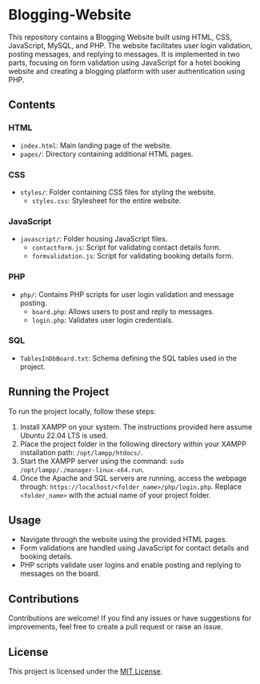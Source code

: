 # Blogging-Website

This repository contains a Blogging Website built using HTML, CSS, JavaScript, MySQL, and PHP. The website facilitates user login validation, posting messages, and replying to messages. It is implemented in two parts, focusing on form validation using JavaScript for a hotel booking website and creating a blogging platform with user authentication using PHP.

## Contents

### HTML
- `index.html`: Main landing page of the website.
- `pages/`: Directory containing additional HTML pages.

### CSS
- `styles/`: Folder containing CSS files for styling the website.
  - `styles.css`: Stylesheet for the entire website.

### JavaScript
- `javascript/`: Folder housing JavaScript files.
  - `contactform.js`: Script for validating contact details form.
  - `formvalidation.js`: Script for validating booking details form.

### PHP
- `php/`: Contains PHP scripts for user login validation and message posting.
  - `board.php`: Allows users to post and reply to messages.
  - `login.php`: Validates user login credentials.

### SQL
- `TablesInDbBoard.txt`: Schema defining the SQL tables used in the project.

## Running the Project

To run the project locally, follow these steps:

1. Install XAMPP on your system. The instructions provided here assume Ubuntu 22.04 LTS is used.
2. Place the project folder in the following directory within your XAMPP installation path: `/opt/lampp/htdocs/`.
3. Start the XAMPP server using the command: `sudo /opt/lampp/./manager-linux-x64.run`.
4. Once the Apache and SQL servers are running, access the webpage through: `https://localhost/<folder_name>/php/login.php`. Replace `<folder_name>` with the actual name of your project folder.

## Usage

- Navigate through the website using the provided HTML pages.
- Form validations are handled using JavaScript for contact details and booking details.
- PHP scripts validate user logins and enable posting and replying to messages on the board.

## Contributions

Contributions are welcome! If you find any issues or have suggestions for improvements, feel free to create a pull request or raise an issue.

## License

This project is licensed under the [MIT License](LICENSE).
